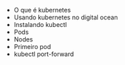 * O que é kubernetes
* Usando kubernetes no digital ocean
* Instalando kubectl
* Pods
* Nodes
* Primeiro pod
* kubectl port-forward

